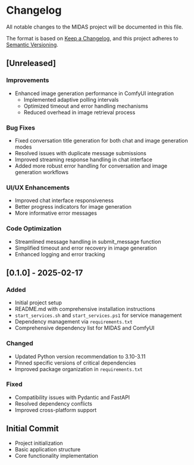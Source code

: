 # Changelog
All notable changes to the MIDAS project will be documented in this file.

The format is based on [Keep a Changelog](https://keepachangelog.com/en/1.0.0/),
and this project adheres to [Semantic Versioning](https://semver.org/spec/v2.0.0.html).

## [Unreleased]
### Improvements
- Enhanced image generation performance in ComfyUI integration
  - Implemented adaptive polling intervals
  - Optimized timeout and error handling mechanisms
  - Reduced overhead in image retrieval process

### Bug Fixes
- Fixed conversation title generation for both chat and image generation modes
- Resolved issues with duplicate message submissions
- Improved streaming response handling in chat interface
- Added more robust error handling for conversation and image generation workflows

### UI/UX Enhancements
- Improved chat interface responsiveness
- Better progress indicators for image generation
- More informative error messages

### Code Optimization
- Streamlined message handling in submit_message function
- Simplified timeout and error recovery in image generation
- Enhanced logging and error tracking

## [0.1.0] - 2025-02-17
### Added
- Initial project setup
- README.md with comprehensive installation instructions
- `start_services.sh` and `start_services.ps1` for service management
- Dependency management via `requirements.txt`
- Comprehensive dependency list for MIDAS and ComfyUI

### Changed
- Updated Python version recommendation to 3.10-3.11
- Pinned specific versions of critical dependencies
- Improved package organization in `requirements.txt`

### Fixed
- Compatibility issues with Pydantic and FastAPI
- Resolved dependency conflicts
- Improved cross-platform support

## Initial Commit
- Project initialization
- Basic application structure
- Core functionality implementation
